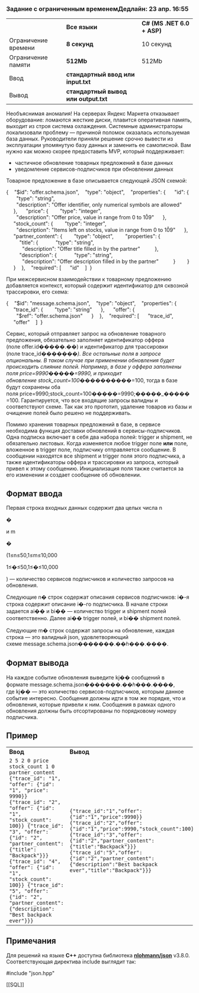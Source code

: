 ### Задание с ограниченным временемДедлайн: 23 апр. 16:55

|   |   |   |
|---|---|---|
||**Все языки**|**C# (MS .NET 6.0 + ASP)**|
|Ограничение времени|**8 секунд**|10 секунд|
|Ограничение памяти|**512Mb**|512Mb|
|Ввод|**стандартный ввод или input.txt**||
|Вывод|**стандартный вывод или output.txt**||

Необъяснимая аномалия! На серверах Яндекс Маркета отказывает оборудование: ломаются жесткие диски, плавится оперативная память, выходит из строя система охлаждения. Системные администраторы локализовали проблему — причиной поломок оказалась используемая база данных. Руководители приняли решение срочно вывести из эксплуатации упомянутую базу данных и заменить ее самописной. Вам нужно как можно скорее предоставить MVP, который поддерживает:

- частичное обновление товарных предложений в базе данных
- уведомление сервисов-подписчиков при обновлении данных

Товарное предложение в базе описывается следующей JSON схемой:

{    "$id": "offer.schema.json",    "type": "object",    "properties": {      "id": {        "type": "string",        "description": "Offer identifier, only numerical symbols are allowed"      },      "price": {        "type": "integer",        "description": "Offer price, value in range from 0 to 10̂9"      },      "stock_count": {        "type": "integer",        "description": "Items left on stocks, value in range from 0 to 10̂9"      },      "partner_content": {        "type": "object",        "properties": {          "title": {            "type": "string",            "description": "Offer title filled in by the partner"          },          "description": {            "type": "string",            "description": "Offer description filled in by the partner"          }        }      }    },    "required": [      "id"    ]  }

При межсервисном взаимодействии к товарному предложению добавляется контекст, который содержит идентификатор для сквозной трассировки, его схема:

{    "$id": "message.schema.json",    "type": "object",    "properties": {      "trace_id": {        "type": "string"      },      "offer": {        "$ref": "offer.schema.json"      }    },    "required": [      "trace_id",      "offer"    ]  }

Сервис, который отправляет запрос на обновление товарного предложения, обязательно заполняет идентификатор оффера (поле offer.id�����.��) и идентификатор для трассировки (поле trace_id�����_��). Все остальные поля в запросе опциональны. В таком случае при применении обновления будет происходить слияние полей. Например, в базе у оффера заполнены поля price=9990�����=9990, и приходит обновление stock_count=100�����_�����=100, тогда в базе будут сохранены оба поля price=9990;stock_count=100�����=9990;�����_�����=100. Гарантируется, что все входящие запросы валидны и соответствуют схеме. Так как это прототип, удаление товаров из базы и очищение полей было решено не поддерживать.

Помимо хранения товарных предложений в базе, в сервисе необходима функция доставки обновлений в сервисы-подписчиков. Одна подписка включает в себя два набора полей: trigger и shipment, не обязательно листовых. Когда изменяется любое trigger поле **или** поле, вложенное в trigger поле, подписчику отправляется сообщение. В сообщении находятся все shipment и trigger поля этого подписчика, а также идентификаторы оффера и трассировки из запроса, который привел к этому сообщению. Инициализация поля также считается за его изменении и создает сообщение об обновлении.

## Формат ввода

Первая строка входных данных содержит два целых числа n

�

и m

�

(1≤n≤50,1≤m≤10,000

1≤�≤50,1≤�≤10,000

) — количество сервисов подписчиков и количество запросов на обновления.

Следующие n� строк содержат описания сервисов подписчиков: i�-я строка содержит описание i�-го подписчика. В начале строки задается ai�� и bi�� — количество trigger и shipment полей соответственно. Далее ai�� trigger полей, и bi�� shipment полей.

Следующие m� строк содержат запросы на обновление, каждая строка — это валидный json, удовлетворяющий схеме message.schema.json�������.��ℎ���.����.

## Формат вывода

На каждое событие обновления выведите kj�� сообщений в формате message.schema.json�������.��ℎ���.����, где kj�� — это количество сервисов-подписчиков, которым данное событие интересно. Сообщения должны идти в том же порядке, что и обновления, которые привели к ним. Сообщения в рамках одного обновления должны быть отсортированы по порядковому номеру подписчика.

## Пример

|   |   |
|---|---|
|**Ввод**|**Вывод**|
|`2 5 2 0 price stock_count 1 0 partner_content {"trace_id": "1", "offer": {"id": "1", "price": 9990}} {"trace_id": "2", "offer": {"id": "1", "stock_count": 100}} {"trace_id": "3", "offer": {"id": "2", "partner_content": {"title": "Backpack"}}} {"trace_id": "4", "offer": {"id": "1", "stock_count": 100}} {"trace_id": "5", "offer": {"id": "2", "partner_content": {"description": "Best backpack ever"}}}`|`{"trace_id":"1","offer":{"id":"1","price":9990}} {"trace_id":"2","offer":{"id":"1","price":9990,"stock_count":100}} {"trace_id":"3","offer":{"id":"2","partner_content":{"title":"Backpack"}}} {"trace_id":"5","offer":{"id":"2","partner_content":{"description":"Best backpack ever","title":"Backpack"}}}`|

## Примечания

Для решений на языке **C++** доступна библиотека [**nlohmann/json**](https://github.com/nlohmann/json/releases/tag/v3.8.0) v3.8.0. Соответствующая директива include выглядит так:

\#include "json.hpp"

  

[[SQL]]